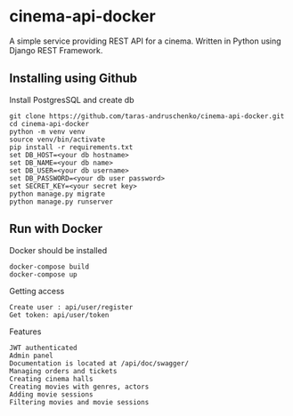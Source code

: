 # cinema-api-docker

A simple service providing REST API for a cinema. Written in Python using Django REST Framework.

## Installing using Github

Install PostgresSQL and create db
```shell
git clone https://github.com/taras-andruschenko/cinema-api-docker.git
cd cinema-api-docker
python -m venv venv
source venv/bin/activate
pip install -r requirements.txt
set DB_HOST=<your db hostname>
set DB_NAME=<your db name>
set DB_USER=<your db username>
set DB_PASSWORD=<your db user password>
set SECRET_KEY=<your secret key>
python manage.py migrate
python manage.py runserver
```

## Run with Docker

Docker should be installed

    docker-compose build
    docker-compose up


Getting access

    Create user : api/user/register
    Get token: api/user/token

Features

    JWT authenticated
    Admin panel
    Documentation is located at /api/doc/swagger/
    Managing orders and tickets
    Creating cinema halls
    Creating movies with genres, actors
    Adding movie sessions
    Filtering movies and movie sessions
